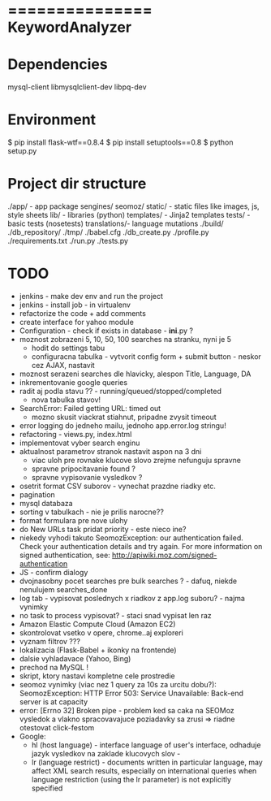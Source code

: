 ===============
KeywordAnalyzer
===============


Dependencies
============
mysql-client libmysqlclient-dev
libpq-dev


Environment
===========
$ pip install flask-wtf==0.8.4
$ pip install setuptools==0.8
$ python setup.py


Project dir structure
=====================
./app/           - app package
    sengines/
    seomoz/
    static/      - static files like images, js, style sheets
    lib/         - libraries (python)
    templates/   - Jinja2 templates
    tests/       - basic tests (nosetests)
    translations/- language mutations
./build/
./db_repository/
./tmp/
./babel.cfg
./db_create.py
./profile.py
./requirements.txt
./run.py
./tests.py


TODO
====
- jenkins - make dev env and run the project
- jenkins - install job - in virtualenv
- refactorize the code + add comments
- create interface for yahoo module
- Configuration - check if exists in database - __ini__.py ?
- moznost zobrazeni 5, 10, 50, 100 searches na stranku, nyni je 5
    - hodit do settings tabu
    - configuracna tabulka - vytvorit config form + submit button - neskor cez AJAX, nastavit
- moznost serazeni searches dle hlavicky, alespon Title, Language, DA
- inkrementovanie google queries
- radit aj podla stavu ?? - running/queued/stopped/completed
    - nova tabulka stavov!
- SearchError: Failed getting URL: timed out
    - mozno skusit viackrat stiahnut, pripadne zvysit timeout
- error logging do jedneho mailu, jednoho app.error.log stringu!
- refactoring - views.py, index.html
- implementovat vyber search enginu
- aktualnost parametrov stranok nastavit aspon na 3 dni
    - viac uloh pre rovnake klucove slovo zrejme nefunguju spravne
    - spravne pripocitavanie found ?
    - spravne vypisovanie vysledkov ?
- osetrit format CSV suborov - vynechat prazdne riadky etc.
- pagination
- mysql databaza
- sorting v tabulkach - nie je prilis narocne??
- format formulara pre nove ulohy
- do New URLs task pridat priority - este nieco ine?
- niekedy vyhodi takuto SeomozException:
    our authentication failed. Check your authentication details and try again. For more information on signed authentication, see: http://apiwiki.moz.com/signed-authentication
- JS - confirm dialogy
- dvojnasobny pocet searches pre bulk searches ? - dafuq, niekde nenulujem searches_done
- log tab - vypisovat poslednych x riadkov z app.log suboru? - najma vynimky
- no task to process vypisovat? - staci snad vypisat len raz
- Amazon Elastic Compute Cloud (Amazon EC2)
- skontrolovat vsetko v opere, chrome..aj exploreri
- vyznam filtrov ???
- lokalizacia (Flask-Babel + ikonky na frontende)
- dalsie vyhladavace (Yahoo, Bing)
- prechod na MySQL !
- skript, ktory nastavi kompletne cele prostredie
- seomoz vynimky (viac nez 1 query za 10s za urcitu dobu?):
    SeomozException: HTTP Error 503: Service Unavailable: Back-end server is at capacity
- error: [Errno 32] Broken pipe - problem ked sa caka na SEOMoz vysledok a vlakno spracovavajuce poziadavky sa zrusi => riadne otestovat click-festom
- Google:
  - hl (host language) - interface language of user's interface,
  odhaduje jazyk vysledkov na zaklade klucovych slov      -
  - lr (language restrict) - documents written in particular language,
  may affect XML search results, especially on international queries
  when language restriction (using the lr parameter) is not explicitly
  specified
